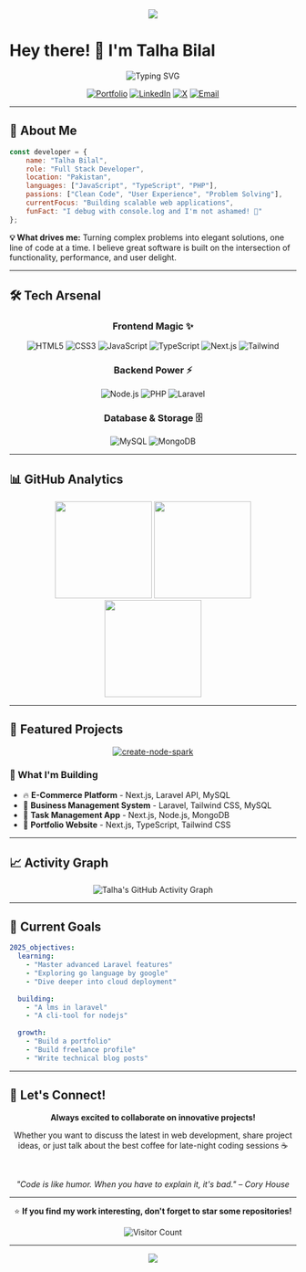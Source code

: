 <div align="center">
  <img src="https://capsule-render.vercel.app/api?type=waving&color=0:EEFF00,100:a82da8&height=200&section=header&text=Full%20Stack%20Developer&fontSize=80&fontAlignY=35&animation=twinkling&fontColor=ffffff"/>
</div>

# Hey there! 👋 I'm Talha Bilal

<div align="center">
  
  ![Typing SVG](https://readme-typing-svg.herokuapp.com?font=Fira+Code&weight=600&size=28&pause=1000&color=00D8FF&center=true&vCenter=true&width=600&lines=Full+Stack+Developer;Problem+Solver;Code+Enthusiast;Always+Learning+%F0%9F%9A%80)
  
  [![Portfolio](https://img.shields.io/badge/Portfolio-FF5722?style=for-the-badge&logo=todoist&logoColor=white)](https://talhabilal.dev)
  [![LinkedIn](https://img.shields.io/badge/LinkedIn-0077B5?style=for-the-badge&logo=linkedin&logoColor=white)](https://www.linkedin.com/in/talhabilal-dev/)
  [![X](https://img.shields.io/badge/X-1DA1F2?style=for-the-badge&logo=x&logoColor=white)]([https://x.com/talhabilaldev])
  [![Email](https://img.shields.io/badge/Email-D14836?style=for-the-badge&logo=gmail&logoColor=white)](mailto:m.talha.bilal.dev@gmail.com)
</div>

---

## 🚀 About Me

```javascript
const developer = {
    name: "Talha Bilal",
    role: "Full Stack Developer",
    location: "Pakistan",
    languages: ["JavaScript", "TypeScript", "PHP"],
    passions: ["Clean Code", "User Experience", "Problem Solving"],
    currentFocus: "Building scalable web applications",
    funFact: "I debug with console.log and I'm not ashamed! 🐛"
};
```

**💡 What drives me:** Turning complex problems into elegant solutions, one line of code at a time. I believe great software is built on the intersection of functionality, performance, and user delight.

---

## 🛠️ Tech Arsenal

<div align="center">

### Frontend Magic ✨
![HTML5](https://img.shields.io/badge/HTML5-E34F26?style=for-the-badge&logo=html5&logoColor=white)
![CSS3](https://img.shields.io/badge/CSS3-1572B6?style=for-the-badge&logo=css3&logoColor=white)
![JavaScript](https://img.shields.io/badge/JavaScript-F7DF1E?style=for-the-badge&logo=javascript&logoColor=black)
![TypeScript](https://img.shields.io/badge/TypeScript-007ACC?style=for-the-badge&logo=typescript&logoColor=white)
![Next.js](https://img.shields.io/badge/Next.js-000000?style=for-the-badge&logo=next.js&logoColor=white)
![Tailwind](https://img.shields.io/badge/Tailwind_CSS-38B2AC?style=for-the-badge&logo=tailwind-css&logoColor=white)

### Backend Power ⚡
![Node.js](https://img.shields.io/badge/Node.js-43853D?style=for-the-badge&logo=node.js&logoColor=white)
![PHP](https://img.shields.io/badge/PHP-777BB4?style=for-the-badge&logo=php&logoColor=white)
![Laravel](https://img.shields.io/badge/Laravel-FF2D20?style=for-the-badge&logo=laravel&logoColor=white)

### Database & Storage 🗄️
![MySQL](https://img.shields.io/badge/MySQL-00000F?style=for-the-badge&logo=mysql&logoColor=white)
![MongoDB](https://img.shields.io/badge/MongoDB-4EA94B?style=for-the-badge&logo=mongodb&logoColor=white)

</div>

---

## 📊 GitHub Analytics

<div align="center">
  
  <img height="170em" src="https://github-readme-stats.vercel.app/api?username=talhabilal-dev&show_icons=true&theme=tokyonight&include_all_commits=true&count_private=true"/>
  <img height="170em" src="https://github-readme-stats.vercel.app/api/top-langs/?username=talhabilal-dev&layout=compact&theme=tokyonight"/>
  <img height="170em" src="https://github-readme-streak-stats.herokuapp.com/?user=talhabilal-dev&theme=tokyonight"/>
  
</div>

---

## 🌟 Featured Projects

<div align="center">

[![create-node-spark](https://github-readme-stats.vercel.app/api/pin/?username=talhabilal-dev&repo=create-node-spark&theme=tokyonight)](https://github.com/talhabilal-dev/create-node-spark)


</div>

### 🎯 What I'm Building

- 🔥 **E-Commerce Platform** - Next.js, Laravel API, MySQL
- 💼 **Business Management System** - Laravel, Tailwind CSS, MySQL  
- 📱 **Task Management App** - Next.js, Node.js, MongoDB
- 🚀 **Portfolio Website** - Next.js, TypeScript, Tailwind CSS

---

## 📈 Activity Graph

<div align="center">
  
  ![Talha's GitHub Activity Graph](https://github-readme-activity-graph.vercel.app/graph?username=talhabilal-dev&theme=tokyo-night&hide_border=true)
  
</div>

---

## 🎯 Current Goals

```yaml
2025_objectives:
  learning:
    - "Master advanced Laravel features"
    - "Exploring go language by google"
    - "Dive deeper into cloud deployment"
  
  building:
    - "A lms in laravel"
    - "A cli-tool for nodejs" 
    
  growth:
    - "Build a portfolio"
    - "Build freelance profile"
    - "Write technical blog posts"
```

---

## 💬 Let's Connect!

<div align="center">

**Always excited to collaborate on innovative projects!**

Whether you want to discuss the latest in web development, share project ideas, or just talk about the best coffee for late-night coding sessions ☕

<br>

*"Code is like humor. When you have to explain it, it's bad." – Cory House*

---

⭐ **If you find my work interesting, don't forget to star some repositories!**

![Visitor Count](https://profile-counter.glitch.me/talhabilal-dev/count.svg)

</div>

---

<div align="center">
  <img src="https://capsule-render.vercel.app/api?type=waving&color=gradient&height=100&section=footer"/>
</div>
